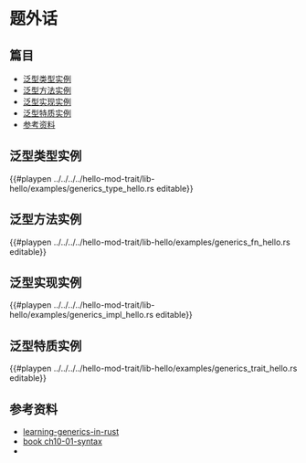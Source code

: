 # 题外话

## 篇目
- [泛型类型实例](#泛型类型实例)
- [泛型方法实例](#泛型方法实例)
- [泛型实现实例](#泛型实现实例)
- [泛型特质实例](#泛型特质实例)
- [参考资料](#参考资料)

## 泛型类型实例

{{#playpen ../../../../hello-mod-trait/lib-hello/examples/generics_type_hello.rs editable}}

## 泛型方法实例

{{#playpen ../../../../hello-mod-trait/lib-hello/examples/generics_fn_hello.rs editable}}

## 泛型实现实例

{{#playpen ../../../../hello-mod-trait/lib-hello/examples/generics_impl_hello.rs editable}}

## 泛型特质实例

{{#playpen ../../../../hello-mod-trait/lib-hello/examples/generics_trait_hello.rs editable}}

## 参考资料
- [learning-generics-in-rust](https://tutorialedge.net/rust/learning-generics-in-rust/)
- [book ch10-01-syntax](https://doc.rust-lang.org/book/ch10-01-syntax.html)
- 